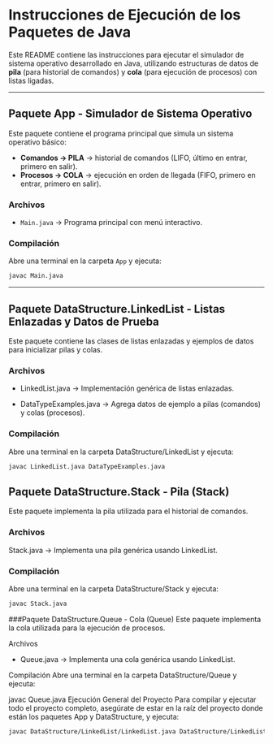# Instrucciones de Ejecución de los Paquetes de Java

Este README contiene las instrucciones para ejecutar el simulador de sistema operativo desarrollado en Java, utilizando estructuras de datos de **pila** (para historial de comandos) y **cola** (para ejecución de procesos) con listas ligadas.

---

## Paquete App - Simulador de Sistema Operativo

Este paquete contiene el programa principal que simula un sistema operativo básico:

- **Comandos → PILA** → historial de comandos (LIFO, último en entrar, primero en salir).  
- **Procesos → COLA** → ejecución en orden de llegada (FIFO, primero en entrar, primero en salir).

### Archivos
- `Main.java` → Programa principal con menú interactivo.

### Compilación
Abre una terminal en la carpeta `App` y ejecuta:

```bash
javac Main.java
```
---

## Paquete DataStructure.LinkedList - Listas Enlazadas y Datos de Prueba
Este paquete contiene las clases de listas enlazadas y ejemplos de datos para inicializar pilas y colas.

### Archivos
- LinkedList.java → Implementación genérica de listas enlazadas.

- DataTypeExamples.java → Agrega datos de ejemplo a pilas (comandos) y colas (procesos).

### Compilación
Abre una terminal en la carpeta DataStructure/LinkedList y ejecuta:

```bash
javac LinkedList.java DataTypeExamples.java
```

## Paquete DataStructure.Stack - Pila (Stack)
Este paquete implementa la pila utilizada para el historial de comandos.

### Archivos
Stack.java → Implementa una pila genérica usando LinkedList.

### Compilación
Abre una terminal en la carpeta DataStructure/Stack y ejecuta:
```bash
javac Stack.java
```

###Paquete DataStructure.Queue - Cola (Queue)
Este paquete implementa la cola utilizada para la ejecución de procesos.

Archivos
- Queue.java → Implementa una cola genérica usando LinkedList.

Compilación
Abre una terminal en la carpeta DataStructure/Queue y ejecuta:


javac Queue.java
Ejecución General del Proyecto
Para compilar y ejecutar todo el proyecto completo, asegúrate de estar en la raíz del proyecto donde están los paquetes App y DataStructure, y ejecuta:


```bash
javac DataStructure/LinkedList/LinkedList.java DataStructure/LinkedList/DataTypeExamples.java DataStructure/Stack/Stack.java DataStructure/Queue/Queue.java App/Main.java
```
